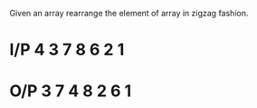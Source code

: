 Given an array rearrange the element of array in zigzag fashion.
# I/P 4 3 7 8 6 2 1
# O/P 3 7 4 8 2 6 1

